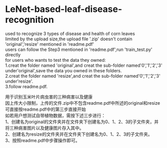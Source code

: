 # LeNet-based-leaf-disease-recognition
used to recognize 3 types of disease and health of corn leaves  
limited by the upload size,the upload file '.zip' doesn't contain 'original','resize' mentioned in 'readme.pdf'  
users can follow the Step3 mentioned in 'readme.pdf',run 'train_test.py' directly  
for users who wants to test the data they owned:  
1.creat the folder named 'original',and creat the sub-folder named'0','1','2','3' under'original',save the data you owned in these folders.  
2.creat the folder named 'resize',and creat the sub-folder named'0','1','2','3' under'resize'.  
3.follow readme.pdf.  

用于识别玉米叶片病虫害的三种病害以及健康  
因上传大小限制，上传的文件.zip中不包含readme.pdf中所述的original和resize  
可直接按readme.pdf中的第三步直接开始  
如若用户想测试自带植物数据，需按下述三步进行：  
1、创建名为original的文件夹并在文件夹下创建名为0、1、2、3的子文件夹，并将三种病害图片以及健康图片存入其中。  
2、创建名为resize的文件夹并在文件夹下创建名为0、1、2、3的子文件夹。  
3、按照readme.pdf中步骤操作即可。  
